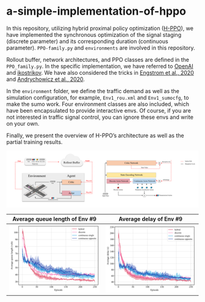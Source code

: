 
# a-simple-implementation-of-hppo

In this repository, utilizing hybrid proximal policy optimization ([H-PPO](https://dl.acm.org/doi/10.5555/3367243.3367356)), we have implemented the synchronous optimization of the signal staging (discrete parameter) and its corresponding duration (continuous parameter).  <code>PPO-family.py</code> and <code>environments</code> are involved in this repository.  

Rollout buffer, network architectures, and PPO classes are defined in the <code>PPO_family.py</code>. In the specific implementation, we have referred to [OpenAI](https://github.com/openai/spinningup/tree/master/spinup/algos/pytorch/ppo) and [ikostrikov](https://github.com/ikostrikov/pytorch-a2c-ppo-acktr-gail/blob/master/a2c_ppo_acktr/algo/ppo.py). We have also considered the tricks in [Engstrom et al., 2020](https://arxiv.org/abs/2005.12729) and [Andrychowicz et al., 2020](https://arxiv.org/abs/2006.05990v1).

In the <code>environment</code> folder, we define the traffic demand as well as the simulation configuration, for example, <code>Env1_rou.xml</code> and <code>Env1_sumocfg</code>, to make the sumo work. Four environment classes are also included, which have been encapsulated to provide interactive envs. Of course, if you are not interested in traffic signal control, you can ignore these envs and write on your own.

Finally, we present the overview of H-PPO’s architecture as well as the partial training results.

![](https://github.com/Metro1998/a-simple-implementation-of-hppo/blob/main/pictures/overview.png)

Average queue length of Env #9             |  Average delay of Env #9
:-------------------------:|:-------------------------:
![](https://github.com/Metro1998/a-simple-implementation-of-hppo/blob/main/pictures/queue_9.png)  |  ![](https://github.com/Metro1998/a-simple-implementation-of-hppo/blob/main/pictures/delay_9.png)

